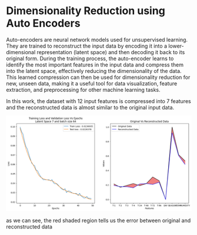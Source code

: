 # Dimensionality Reduction using Auto Encoders

Auto-encoders are neural network models used for unsupervised learning. They are trained to reconstruct the input data by encoding it into a lower-dimensional representation (latent space) and then decoding it back to its original form. During the training process, the auto-encoder learns to identify the most important features in the input data and compress them into the latent space, effectively reducing the dimensionality of the data. This learned compression can then be used for dimensionality reduction for new, unseen data, making it a useful tool for data visualization, feature extraction, and preprocessing for other machine learning tasks.

In this work, the dataset with 12 input features is compressed into 7 features and the reconstructed data is almost similar to the original input data.

<p align="center">
  <a href="#"><img src="https://github.com/PrabhuKiran8790/Dimensionality-Reduction-using-Auto-Encoders/blob/main/plots.png" alt="Plots"></a>
</p>

as we can see, the red shaded region tells us the error between original and reconstructed data
